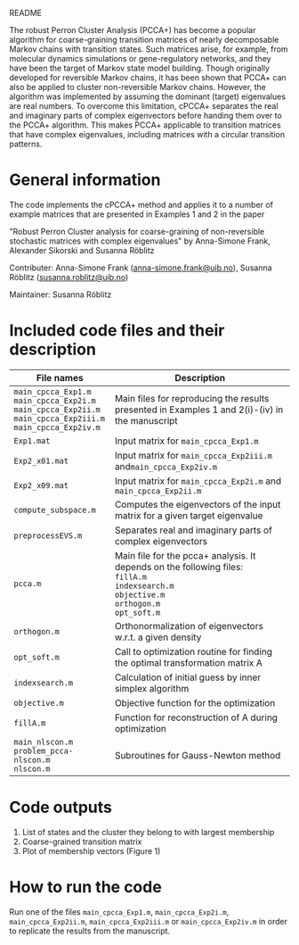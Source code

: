 README

The robust Perron Cluster Analysis (PCCA+) has become a popular algorithm
for coarse-graining transition matrices of nearly decomposable Markov
chains with transition states. Such matrices arise, for example, from molecular
dynamics simulations or gene-regulatory networks, and they have been the
target of Markov state model building. Though originally developed for reversible
Markov chains, it has been shown that PCCA+ can also be applied to cluster
non-reversible Markov chains. However, the algorithm was implemented by
assuming the dominant (target) eigenvalues are real numbers.
To overcome this limitation, cPCCA+ separates the real and imaginary parts
of complex eigenvectors before handing them over to the PCCA+ algorithm. 
This makes PCCA+ applicable to transition matrices that have complex
eigenvalues, including matrices with a circular transition patterns.

# General information

The code implements the cPCCA+ method and applies it to a number of example
matrices that are presented in Examples 1 and 2 in the paper 

"Robust Perron Cluster analysis for coarse-graining of
non-reversible stochastic matrices with complex eigenvalues" 
by Anna-Simone Frank, Alexander Sikorski and Susanna Röblitz

Contributer: Anna-Simone Frank (anna-simone.frank@uib.no), Susanna Röblitz (susanna.roblitz@uib.no)

Maintainer: Susanna Röblitz

# Included code files  and their description


|File names |			Description |
|---------------|-----------------------------------------------------------|
|`main_cpcca_Exp1.m`  </br> `main_cpcca_Exp2i.m`</br> `main_cpcca_Exp2ii.m` </br> `main_cpcca_Exp2iii.m`  </br> `main_cpcca_Exp2iv.m`|  Main files for reproducing the results presented in Examples 1 and 2(i)-(iv) in the manuscript|
|`Exp1.mat`    |        Input matrix for `main_cpcca_Exp1.m`|
|`Exp2_x01.mat`   |     Input matrix for `main_cpcca_Exp2iii.m` and`main_cpcca_Exp2iv.m` |
|`Exp2_x09.mat`  |      Input matrix for `main_cpcca_Exp2i.m` and `main_cpcca_Exp2ii.m` |
|`compute_subspace.m` |  Computes the eigenvectors of the input matrix for a given target eigenvalue |
| `preprocessEVS.m`  |  Separates real and imaginary parts of complex eigenvectors |
| `pcca.m`		|	 	Main file for the pcca+ analysis. It depends on  the following files: </br> `fillA.m` </br> `indexsearch.m` </br> `objective.m` </br> `orthogon.m` </br> `opt_soft.m` |
| `orthogon.m`     |     Orthonormalization of eigenvectors w.r.t. a given density|
| `opt_soft.m`     |     Call to optimization routine for finding the optimal transformation matrix A |
|`indexsearch.m`    |   Calculation of initial guess by inner simplex algorithm |
|`objective.m` |        Objective function for the optimization |
|`fillA.m` |            Function for reconstruction of A during optimization |
| `main_nlscon.m`  </br> `problem_pcca-nlscon.m` </br> `nlscon.m` | Subroutines for Gauss-Newton method |

# Code outputs

1. List of states and the cluster they belong to with largest membership
2. Coarse-grained transition matrix	
3. Plot of membership vectors (Figure 1)


# How to run the code

Run one of the files `main_cpcca_Exp1.m`, `main_cpcca_Exp2i.m`, `main_cpcca_Exp2ii.m`, `main_cpcca_Exp2iii.m` or `main_cpcca_Exp2iv.m` in order to replicate the results from the manuscript.

